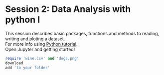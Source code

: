 # Session 2: Data Analysis with python I
This session describes basic packages, functions and methods to reading, writing and ploting a dataset.   
For more info using [Python tutorial](https://docs.python.org/3/tutorial/).  
Open Jupyter and getting started!

```ruby
require 'wine.csv' and 'dogs.png'  
download 
add 'to your folder'
```
